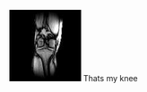 
<html > 
<head><title></title> 
<meta http-equiv="Content-Type" content="text/html; charset=iso-8859-1"> 
<meta name="generator" content="TeX4ht (http://www.cse.ohio-state.edu/~gurari/TeX4ht/)"> 
<meta name="originator" content="TeX4ht (http://www.cse.ohio-state.edu/~gurari/TeX4ht/)"> 
<!-- html --> 
<meta name="src" content="Lori_knee_doc.tex"> 
<meta name="date" content="2012-08-14 16:47:00"> 
<link rel="stylesheet" type="text/css" href="Lori_knee_doc.css"> 
</head><body >
<!--l. 11--><p class="noindent" ><img 
src="lori_knee.jpg" alt="PIC"  
> Thats my knee  
</body></html> 



